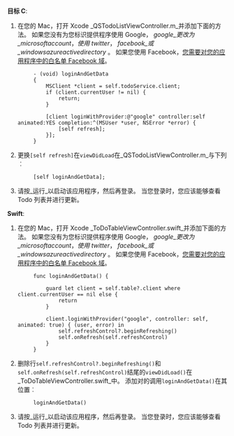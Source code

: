 **目标 C**: 

1. 在您的 Mac，打开 Xcode _QSTodoListViewController.m_并添加下面的方法。 如果您没有为您标识提供程序使用 Google， _google_更改为_microsoftaccount_，_使用 twitter_， _facebook_或_windowsazureactivedirectory_ 。 如果您使用 Facebook，[您需要对您的应用程序中的白名单 Facebook 域](https://developers.facebook.com/docs/ios/ios9#whitelist)。

            - (void) loginAndGetData
            {
                MSClient *client = self.todoService.client;
                if (client.currentUser != nil) {
                    return;
                }
            
                [client loginWithProvider:@"google" controller:self animated:YES completion:^(MSUser *user, NSError *error) {
                    [self refresh];
                }];
            }


2. 更换`[self refresh]`在`viewDidLoad`在_QSTodoListViewController.m_与下列︰

            [self loginAndGetData];

3. 请按_运行_以启动该应用程序，然后再登录。 当您登录时，您应该能够查看 Todo 列表并进行更新。

**Swift**:

1. 在您的 Mac，打开 Xcode _ToDoTableViewController.swift_并添加下面的方法。 如果您没有为您标识提供程序使用 Google， _google_更改为_microsoftaccount_，_使用 twitter_， _facebook_或_windowsazureactivedirectory_ 。 如果您使用 Facebook，[您需要对您的应用程序中的白名单 Facebook 域](https://developers.facebook.com/docs/ios/ios9#whitelist)。
        
            func loginAndGetData() {
                
                guard let client = self.table?.client where client.currentUser == nil else {
                    return
                }
                
                client.loginWithProvider("google", controller: self, animated: true) { (user, error) in
                    self.refreshControl?.beginRefreshing()
                    self.onRefresh(self.refreshControl)
                }
            }


2. 删除行`self.refreshControl?.beginRefreshing()`和`self.onRefresh(self.refreshControl)`结尾的`viewDidLoad()`在_ToDoTableViewController.swift_中。 添加对的调用`loginAndGetData()`在其位置︰

            loginAndGetData()

3. 请按_运行_以启动该应用程序，然后再登录。 当您登录时，您应该能够查看 Todo 列表并进行更新。
